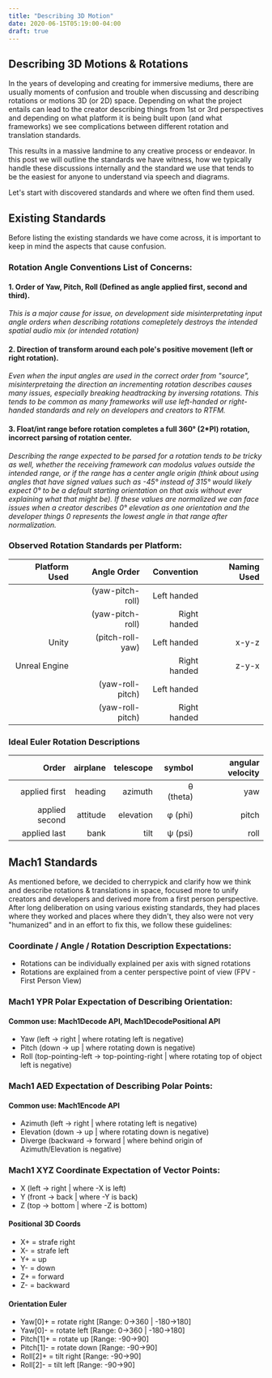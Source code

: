 ```yaml
---
title: "Describing 3D Motion"
date: 2020-06-15T05:19:00-04:00
draft: true
---
```


## Describing 3D Motions & Rotations

In the years of developing and creating for immersive mediums, there are usually moments of confusion and trouble when discussing and describing rotations or motions 3D (or 2D) space. Depending on what the project entails can lead to the creator describing things from 1st or 3rd perspectives and depending on what platform it is being built upon (and what frameworks) we see complications between different rotation and translation standards. 

This results in a massive landmine to any creative process or endeavor. In this post we will outline the standards we have witness, how we typically handle these discussions internally and the standard we use that tends to be the easiest for anyone to understand via speech and diagrams.

Let's start with discovered standards and where we often find them used.

## Existing Standards

Before listing the existing standards we have come across, it is important to keep in mind the aspects that cause confusion. 

### Rotation Angle Conventions List of Concerns:
#### 1. Order of Yaw, Pitch, Roll (Defined as angle applied first, second and third).

*This is a major cause for issue, on development side misinterpretating input angle orders when describing rotations comepletely destroys the intended spatial audio mix (or intended rotation)*

#### 2. Direction of transform around each pole's positive movement (left or right rotation).

*Even when the input angles are used in the correct order from "source", misinterpretaing the direction an incrementing rotation describes causes many issues, especially breaking headtracking by inversing rotations. This tends to be common as many frameworks will use left-handed or right-handed standards and rely on developers and creators to RTFM.*

#### 3. Float/int range before rotation completes a full 360° (2*PI) rotation, incorrect parsing of rotation center.

*Describing the range expected to be parsed for a rotation tends to be tricky as well, whether the receiving framework can modolus values outside the intended range, or if the range has a center angle origin (think about using angles that have signed values such as -45° instead of 315° would likely expect 0° to be a default starting orientation on that axis without ever explaining what that might be). If these values are normalized we can face issues when a creator describes 0° elevation as one orientation and the developer things 0 represents the lowest angle in that range after normalization.*

### Observed Rotation Standards per Platform:
| Platform Used | Angle Order      | Convention   | Naming Used |
|--------------:|-----------------:|-------------:|------------:|
|               | (yaw-pitch-roll) | Left handed  |             |
|               | (yaw-pitch-roll) | Right handed |             |
| Unity         | (pitch-roll-yaw) | Left handed  | x-y-z       |
| Unreal Engine |                  | Right handed | z-y-x       |
|               | (yaw-roll-pitch) | Left handed  |             |
|               | (yaw-roll-pitch) | Right handed |             |

### Ideal Euler Rotation Descriptions

| Order          | airplane      | telescope | symbol    | angular velocity |
| --------------:| -------------:| ---------:| ---------:| ----------------:| 
| applied first  | heading       | azimuth   | θ (theta) | yaw              |
| applied second | attitude      | elevation | φ (phi)   | pitch            |
| applied last   | bank          | tilt      | ψ (psi)   | roll             |


## Mach1 Standards

As mentioned before, we decided to cherrypick and clarify how we think and describe rotations & translations in space, focused more to unify creators and developers and derived more from a first person perspective. After long deliberation on using various existing standards, they had places where they worked and places where they didn't, they also were not very "humanized" and in an effort to fix this, we follow these guidelines:

### Coordinate / Angle / Rotation Description Expectations:

* Rotations can be individually explained per axis with signed rotations
* Rotations are explained from a center perspective point of view (FPV - First Person View)

### Mach1 YPR Polar Expectation of Describing Orientation:

#### Common use: Mach1Decode API, Mach1DecodePositional API
* Yaw   (left -> right | where rotating left is negative)
* Pitch (down -> up | where rotating down is negative)
* Roll  (top-pointing-left -> top-pointing-right | where rotating top of object left is negative)

### Mach1 AED Expectation of Describing Polar Points:

#### Common use: Mach1Encode API
* Azimuth   (left -> right | where rotating left is negative)
* Elevation (down -> up | where rotating down is negative)
* Diverge   (backward -> forward | where behind origin of Azimuth/Elevation is negative)

### Mach1 XYZ Coordinate Expectation of Vector Points:
* X (left -> right | where -X is left)
* Y (front -> back | where -Y is back)
* Z (top -> bottom | where -Z is bottom)

#### Positional 3D Coords
* X+ = strafe right
* X- = strafe left
* Y+ = up
* Y- = down
* Z+ = forward
* Z- = backward

#### Orientation Euler
* Yaw[0]+ = rotate right [Range: 0->360 | -180->180]
* Yaw[0]- = rotate left [Range: 0->360 | -180->180]
* Pitch[1]+ = rotate up [Range: -90->90]
* Pitch[1]- = rotate down [Range: -90->90]
* Roll[2]+ = tilt right [Range: -90->90]
* Roll[2]- = tilt left [Range: -90->90]